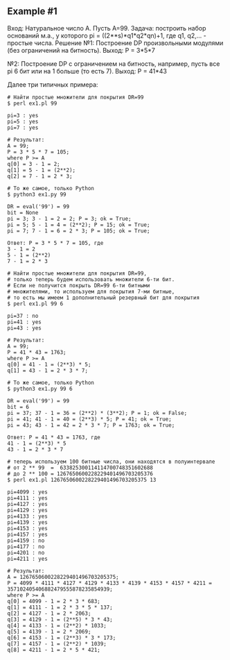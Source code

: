 Example #1
--------------

Вход: Натуральное число А. Пусть А=99.
Задача: построить набор оснований м.а., у которого pi = ((2\*\*s)\*q1\*q2\*qn)+1,
где q1, q2,... - простые числа.
Решение №1: Построение DP произвольными модулями (без ограничений на битность).
Выход: P = 3\*5\*7

№2: Построение DP с ограничением на битность, например, пусть все pi 6 бит или на 1 больше (то есть 7).
Выход: P = 41\*43

Далее три типичных примера:

```Shell
# Найти простые множители для покрытия DR=99
$ perl ex1.pl 99

pi=3 : yes
pi=5 : yes
pi=7 : yes

# Результат:
A = 99;
P = 3 * 5 * 7 = 105;
where P >= A
q[0] = 3 - 1 = 2;
q[1] = 5 - 1 = (2**2);
q[2] = 7 - 1 = 2 * 3;

# То же самое, только Python
$ python3 ex1.py 99

DR = eval('99') = 99
bit = None
pi = 3; 3 - 1 = 2 = 2; P = 3; ok = True;
pi = 5; 5 - 1 = 4 = (2**2); P = 15; ok = True;
pi = 7; 7 - 1 = 6 = 2 * 3; P = 105; ok = True;

Ответ: P = 3 * 5 * 7 = 105, где
3 - 1 = 2
5 - 1 = (2**2)
7 - 1 = 2 * 3
```

```Shell
# Найти простые множители для покрытия DR=99,
# только теперь будем использовать множители 6-ти бит.
# Если не получится покрыть DR=99 6-ти битными
# множителями, то используем для покрытия 7-ми битные,
# то есть мы имеем 1 дополнительный резервный бит для покрытия 
$ perl ex1.pl 99 6

pi=37 : no
pi=41 : yes
pi=43 : yes

# Результат:
A = 99;
P = 41 * 43 = 1763;
where P >= A
q[0] = 41 - 1 = (2**3) * 5;
q[1] = 43 - 1 = 2 * 3 * 7;

# То же самое, только Python
$ python3 ex1.py 99 6

DR = eval('99') = 99
bit = 6
pi = 37; 37 - 1 = 36 = (2**2) * (3**2); P = 1; ok = False;
pi = 41; 41 - 1 = 40 = (2**3) * 5; P = 41; ok = True;
pi = 43; 43 - 1 = 42 = 2 * 3 * 7; P = 1763; ok = True;

Ответ: P = 41 * 43 = 1763, где
41 - 1 = (2**3) * 5
43 - 1 = 2 * 3 * 7
```

```Shell
# теперь используем 100 битные числа, они находятся в полуинтервале
# от 2 ** 99  =  633825300114114700748351602688
# до 2 ** 100 = 1267650600228229401496703205376
$ perl ex1.pl 1267650600228229401496703205375 13

pi=4099 : yes
pi=4111 : yes
pi=4127 : yes
pi=4129 : yes
pi=4133 : yes
pi=4139 : yes
pi=4153 : yes
pi=4157 : yes
pi=4159 : no
pi=4177 : no
pi=4201 : no
pi=4211 : yes

# Результат:
A = 1267650600228229401496703205375;
P = 4099 * 4111 * 4127 * 4129 * 4133 * 4139 * 4153 * 4157 * 4211 = 357102405406882479555878235854939;
where P >= A
q[0] = 4099 - 1 = 2 * 3 * 683;
q[1] = 4111 - 1 = 2 * 3 * 5 * 137;
q[2] = 4127 - 1 = 2 * 2063;
q[3] = 4129 - 1 = (2**5) * 3 * 43;
q[4] = 4133 - 1 = (2**2) * 1033;
q[5] = 4139 - 1 = 2 * 2069;
q[6] = 4153 - 1 = (2**3) * 3 * 173;
q[7] = 4157 - 1 = (2**2) * 1039;
q[8] = 4211 - 1 = 2 * 5 * 421;
```
